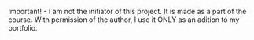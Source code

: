Important! - I am not the initiator of this project. It is made as a part of the course. With permission of the author, I use it ONLY as an adition to my portfolio.